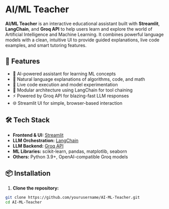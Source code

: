 # AI/ML Teacher

**AI/ML Teacher** is an interactive educational assistant built with **Streamlit**, **LangChain**, and **Groq API** to help users learn and explore the world of Artificial Intelligence and Machine Learning. It combines powerful language models with a clean, intuitive UI to provide guided explanations, live code examples, and smart tutoring features.

## 🚀 Features

- 🧠 AI-powered assistant for learning ML concepts
- 📘 Natural language explanations of algorithms, code, and math
- 🧪 Live code execution and model experimentation
- 🧩 Modular architecture using LangChain for tool chaining
- ⚡️ Powered by Groq API for blazing-fast LLM responses
- 🌐 Streamlit UI for simple, browser-based interaction

## 🛠️ Tech Stack

- **Frontend & UI:** [Streamlit](https://streamlit.io/)
- **LLM Orchestration:** [LangChain](https://www.langchain.com/)
- **LLM Backend:** [Groq API](https://groq.com/)
- **ML Libraries:** scikit-learn, pandas, matplotlib, seaborn
- **Others:** Python 3.9+, OpenAI-compatible Groq models

## 📦 Installation

1. **Clone the repository:**
```bash
git clone https://github.com/yourusername/AI-ML-Teacher.git
cd AI-ML-Teacher
